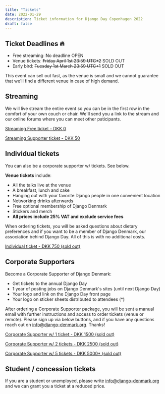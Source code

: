 ```yaml
---
title: "Tickets"
date: 2022-01-29
description: Ticket information for Django Day Copenhagen 2022
draft: false
---
```



## Ticket Deadlines 🔥

* Free streaming: No deadline <span class="badge badge-pill badge-success">OPEN</span>
* Venue tickets: <s>Friday April 1st 23:59 UTC+2</s> <span class="badge badge-pill badge-warning">SOLD OUT</span>
* Early bird: <s>Tuesday 1st March 23:59 UTC+1</s> <span class="badge badge-pill badge-warning">SOLD OUT</span>

This event can sell out fast, as the venue is small and we cannot guarantee that we'll find a different venue in case of high demand.

## Streaming

We will live stream the entire event so you can be in the first row in the comfort of your own couch or chair. We'll send you a link to the stream and our online forums where you can meet other paticipants.

<a class="btn btn-lg btn-primary" href="https://djangodenmark.ticketbutler.io/en/e/django-day-2022/" target="_blank">Streaming Free ticket - DKK 0</a>

<a class="btn btn-lg btn-primary" href="https://djangodenmark.ticketbutler.io/en/e/django-day-2022/" target="_blank">Streaming Supporter ticket - DKK 50</a>

## Individual tickets

You can also be a corporate supporter w/ tickets. See below.


**Venue tickets** include:

* All the talks live at the venue
* A breakfast, lunch and cake
* Hanging out with your favorite Django people in one convenient location
* Networking drinks afterwards
* Free optional membership of Django Denmark
* Stickers and merch
* **All prices include 25% VAT and exclude service fees**

When ordering tickets, you will be asked questions about dietary preferences and
if you want to be a member of Django Denmark, our association behind Django Day.
All of this is with no additional costs.

<a class="btn btn-lg btn-primary disabled" href="https://djangodenmark.ticketbutler.io/en/e/django-day-2022/" target="_blank">Individual ticket - DKK 750 (sold out)</a>


## Corporate Supporters

Become a Corporate Supporter of Django Denmark:

* Get tickets to the annual Django Day
* 1 year of posting jobs on Django Denmark's sites (until next Django Day)
* Your logo and link on the Django Day front page
* Your logo on sticker sheets distributed to attendees (*)

After ordering a Corporate Supporter package, you will be sent a manual email with further instructions and access to order tickets (venue or remote). Please sign up via below buttons, and if you have any questions reach out on info@django-denmark.org. Thanks!

<a class="btn btn-lg btn-primary disabled" href="https://djangodenmark.ticketbutler.io/e/django-day-2022-corporate-support/" target="_blank">Corporate Supporter w/ 1 ticket - DKK 1500 (sold out)</a>

<a class="btn btn-lg btn-primary disabled" href="https://djangodenmark.ticketbutler.io/e/django-day-2022-corporate-support/" target="_blank">Corporate Supporter w/ 2 tickets - DKK 2500 (sold out)</a>

<a class="btn btn-lg btn-primary disabled" href="https://djangodenmark.ticketbutler.io/e/django-day-2022-corporate-support/" target="_blank">Corporate Supporter w/ 5 tickets - DKK 5000* (sold out)</a>


## Student / concession tickets

If you are a student or unemployed, please write info@django-denmark.org and we
can grant you a ticket at a reduced price.


